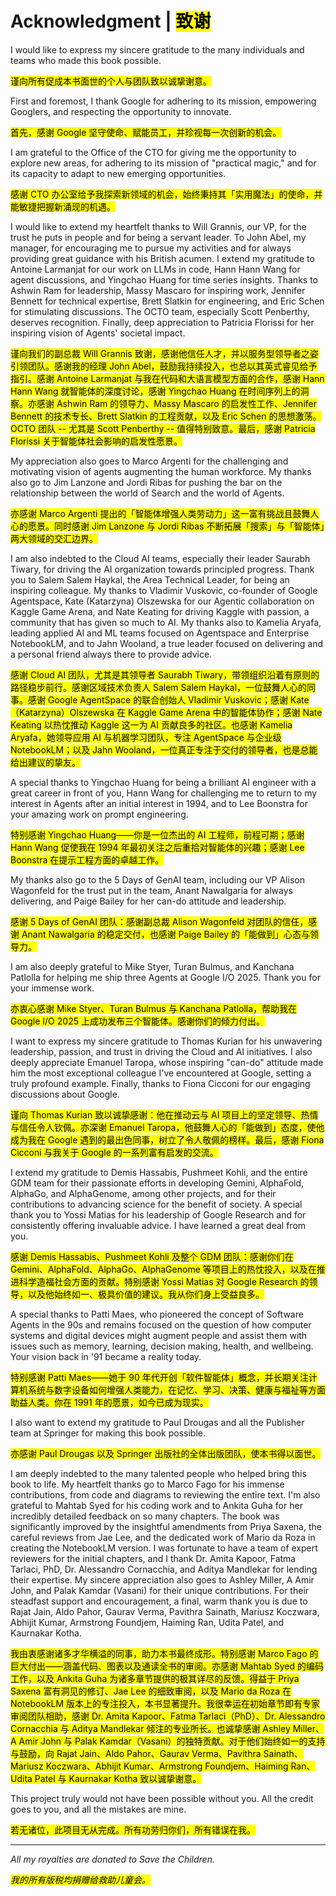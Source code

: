 # Acknowledgment | <mark>致谢</mark>

I would like to express my sincere gratitude to the many individuals and teams who made this book possible.

<mark>谨向所有促成本书面世的个人与团队致以诚挚谢意。</mark>

First and foremost, I thank Google for adhering to its mission, empowering Googlers, and respecting the opportunity to innovate.

<mark>首先，感谢 Google 坚守使命、赋能员工，并珍视每一次创新的机会。</mark>

I am grateful to the Office of the CTO for giving me the opportunity to explore new areas, for adhering to its mission of "practical magic," and for its capacity to adapt to new emerging opportunities.

<mark>感谢 CTO 办公室给予我探索新领域的机会，始终秉持其「实用魔法」的使命，并能敏捷把握新涌现的机遇。</mark>

I would like to extend my heartfelt thanks to Will Grannis, our VP, for the trust he puts in people and for being a servant leader. To John Abel, my manager, for encouraging me to pursue my activities and for always providing great guidance with his British acumen. I extend my gratitude to Antoine Larmanjat for our work on LLMs in code, Hann Hann Wang for agent discussions, and Yingchao Huang for time series insights. Thanks to Ashwin Ram for leadership, Massy Mascaro for inspiring work, Jennifer Bennett for technical expertise, Brett Slatkin for engineering, and Eric Schen for stimulating discussions. The OCTO team, especially Scott Penberthy, deserves recognition. Finally, deep appreciation to Patricia Florissi for her inspiring vision of Agents' societal impact.

<mark>谨向我们的副总裁 Will Grannis 致谢，感谢他信任人才，并以服务型领导者之姿引领团队。感谢我的经理 John Abel，鼓励我持续投入，也总以其英式睿见给予指引。感谢 Antoine Larmanjat 与我在代码和大语言模型方面的合作，感谢 Hann Hann Wang 就智能体的深度讨论，感谢 Yingchao Huang 在时间序列上的洞察。亦感谢 Ashwin Ram 的领导力、Massy Mascaro 的启发性工作、Jennifer Bennett 的技术专长、Brett Slatkin 的工程贡献，以及 Eric Schen 的思想激荡。OCTO 团队 -- 尤其是 Scott Penberthy -- 值得特别致意。最后，感谢 Patricia Florissi 关于智能体社会影响的启发性愿景。</mark>

My appreciation also goes to Marco Argenti for the challenging and motivating vision of agents augmenting the human workforce. My thanks also go to Jim Lanzone and Jordi Ribas for pushing the bar on the relationship between the world of Search and the world of Agents.

<mark>亦感谢 Marco Argenti 提出的「智能体增强人类劳动力」这一富有挑战且鼓舞人心的愿景。同时感谢 Jim Lanzone 与 Jordi Ribas 不断拓展「搜索」与「智能体」两大领域的交汇边界。</mark>

I am also indebted to the Cloud AI teams, especially their leader Saurabh Tiwary, for driving the AI organization towards principled progress. Thank you to Salem Salem Haykal, the Area Technical Leader, for being an inspiring colleague. My thanks to Vladimir Vuskovic, co-founder of Google Agentspace, Kate (Katarzyna) Olszewska for our Agentic collaboration on Kaggle Game Arena, and Nate Keating for driving Kaggle with passion, a community that has given so much to AI. My thanks also to Kamelia Aryafa, leading applied AI and ML teams focused on Agentspace and Enterprise NotebookLM, and to Jahn Wooland, a true leader focused on delivering and a personal friend always there to provide advice.

<mark>感谢 Cloud AI 团队，尤其是其领导者 Saurabh Tiwary，带领组织沿着有原则的路径稳步前行。感谢区域技术负责人 Salem Salem Haykal，一位鼓舞人心的同事。感谢 Google AgentSpace 的联合创始人 Vladimir Vuskovic；感谢 Kate（Katarzyna）Olszewska 在 Kaggle Game Arena 中的智能体协作；感谢 Nate Keating 以热忱推动 Kaggle 这一为 AI 贡献良多的社区。也感谢 Kamelia Aryafa，她领导应用 AI 与机器学习团队，专注 AgentSpace 与企业级 NotebookLM；以及 Jahn Wooland，一位真正专注于交付的领导者，也是总能给出建议的挚友。</mark>

A special thanks to Yingchao Huang for being a brilliant AI engineer with a great career in front of you, Hann Wang for challenging me to return to my interest in Agents after an initial interest in 1994, and to Lee Boonstra for your amazing work on prompt engineering.

<mark>特别感谢 Yingchao Huang——你是一位杰出的 AI 工程师，前程可期；感谢 Hann Wang 促使我在 1994 年最初关注之后重拾对智能体的兴趣；感谢 Lee Boonstra 在提示工程方面的卓越工作。</mark>

My thanks also go to the 5 Days of GenAI team, including our VP Alison Wagonfeld for the trust put in the team, Anant Nawalgaria for always delivering, and Paige Bailey for her can-do attitude and leadership.

<mark>感谢 5 Days of GenAI 团队：感谢副总裁 Alison Wagonfeld 对团队的信任，感谢 Anant Nawalgaria 的稳定交付，也感谢 Paige Bailey 的「能做到」心态与领导力。</mark>

I am also deeply grateful to Mike Styer, Turan Bulmus, and Kanchana Patlolla for helping me ship three Agents at Google I/O 2025. Thank you for your immense work.

<mark>亦衷心感谢 Mike Styer、Turan Bulmus 与 Kanchana Patlolla，帮助我在 Google I/O 2025 上成功发布三个智能体。感谢你们的倾力付出。</mark>

I want to express my sincere gratitude to Thomas Kurian for his unwavering leadership, passion, and trust in driving the Cloud and AI initiatives. I also deeply appreciate Emanuel Taropa, whose inspiring "can-do" attitude made him the most exceptional colleague I've encountered at Google, setting a truly profound example. Finally, thanks to Fiona Cicconi for our engaging discussions about Google.

<mark>谨向 Thomas Kurian 致以诚挚感谢：他在推动云与 AI 项目上的坚定领导、热情与信任令人钦佩。亦深谢 Emanuel Taropa，他鼓舞人心的「能做到」态度，使他成为我在 Google 遇到的最出色同事，树立了令人敬佩的榜样。最后，感谢 Fiona Cicconi 与我关于 Google 的一系列富有启发的交流。</mark>

I extend my gratitude to Demis Hassabis, Pushmeet Kohli, and the entire GDM team for their passionate efforts in developing Gemini, AlphaFold, AlphaGo, and AlphaGenome, among other projects, and for their contributions to advancing science for the benefit of society. A special thank you to Yossi Matias for his leadership of Google Research and for consistently offering invaluable advice. I have learned a great deal from you.

<mark>感谢 Demis Hassabis、Pushmeet Kohli 及整个 GDM 团队：感谢你们在 Gemini、AlphaFold、AlphaGo、AlphaGenome 等项目上的热忱投入，以及在推进科学造福社会方面的贡献。特别感谢 Yossi Matias 对 Google Research 的领导，以及他始终如一、极具价值的建议。我从你们身上受益良多。</mark>

A special thanks to Patti Maes, who pioneered the concept of Software Agents in the 90s and remains focused on the question of how computer systems and digital devices might augment people and assist them with issues such as memory, learning, decision making, health, and wellbeing. Your vision back in '91 became a reality today.

<mark>特别感谢 Patti Maes——她于 90 年代开创「软件智能体」概念，并长期关注计算机系统与数字设备如何增强人类能力，在记忆、学习、决策、健康与福祉等方面助益人类。你在 1991 年的愿景，如今已成为现实。</mark>

I also want to extend my gratitude to Paul Drougas and all the Publisher team at Springer for making this book possible.

<mark>亦感谢 Paul Drougas 以及 Springer 出版社的全体出版团队，使本书得以面世。</mark>

I am deeply indebted to the many talented people who helped bring this book to life. My heartfelt thanks go to Marco Fago for his immense contributions, from code and diagrams to reviewing the entire text. I'm also grateful to Mahtab Syed for his coding work and to Ankita Guha for her incredibly detailed feedback on so many chapters. The book was significantly improved by the insightful amendments from Priya Saxena, the careful reviews from Jae Lee, and the dedicated work of Mario da Roza in creating the NotebookLM version. I was fortunate to have a team of expert reviewers for the initial chapters, and I thank Dr. Amita Kapoor, Fatma Tarlaci, PhD, Dr. Alessandro Cornacchia, and Aditya Mandlekar for lending their expertise. My sincere appreciation also goes to Ashley Miller, A Amir John, and Palak Kamdar (Vasani) for their unique contributions. For their steadfast support and encouragement, a final, warm thank you is due to Rajat Jain, Aldo Pahor, Gaurav Verma, Pavithra Sainath, Mariusz Koczwara, Abhijit Kumar, Armstrong Foundjem, Haiming Ran, Udita Patel, and Kaurnakar Kotha.

<mark>我由衷感谢诸多才华横溢的同事，助力本书最终成形。特别感谢 Marco Fago 的巨大付出——涵盖代码、图表以及通读全书的审阅。亦感谢 Mahtab Syed 的编码工作，以及 Ankita Guha 为诸多章节提供的极其详尽的反馈。得益于 Priya Saxena 富有洞见的修订、Jae Lee 的细致审阅，以及 Mario da Roza 在 NotebookLM 版本上的专注投入，本书显著提升。我很幸运在初始章节即有专家审阅团队相助，感谢 Dr. Amita Kapoor、Fatma Tarlaci（PhD）、Dr. Alessandro Cornacchia 与 Aditya Mandlekar 倾注的专业所长。也诚挚感谢 Ashley Miller、A Amir John 与 Palak Kamdar（Vasani）的独特贡献。对于他们始终如一的支持与鼓励，向 Rajat Jain、Aldo Pahor、Gaurav Verma、Pavithra Sainath、Mariusz Koczwara、Abhijit Kumar、Armstrong Foundjem、Haiming Ran、Udita Patel 与 Kaurnakar Kotha 致以诚挚谢意。</mark>

This project truly would not have been possible without you. All the credit goes to you, and all the mistakes are mine.

<mark>若无诸位，此项目无从完成。所有功劳归你们，所有错误在我。</mark>

---

*All my royalties are donated to Save the Children.*

<mark><em>我的所有版税均捐赠给救助儿童会。</em></mark>
